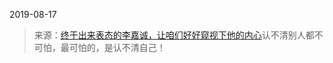 2019-08-17

> 来源：[终于出来表态的李嘉诚，让咱们好好窥视下他的内心](http://mp.weixin.qq.com/s?__biz=MzU3NDc5Nzc0NQ==&mid=2247485222&idx=1&sn=d70aafd4509c8800677da34621520e29&chksm=fd2da5f8ca5a2ceef77053730a37555b52a73c8b4f87a9aae5b068c1ad5e8818e3222183b2ac&scene=27#wechat_redirect)
> ​认不清别人都不可怕，最可怕的，是认不清自己！​

